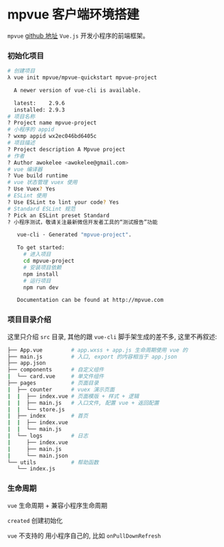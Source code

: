 # mpvue 客户端环境搭建

`mpvue` [github 地址](https://github.com/Meituan-Dianping/mpvue) `Vue.js` 开发小程序的前端框架。

### 初始化项目

```bash {1}
# 创建项目
λ vue init mpvue/mpvue-quickstart mpvue-project

  A newer version of vue-cli is available.

  latest:    2.9.6
  installed: 2.9.3
# 项目名称
? Project name mpvue-project
# 小程序的 appid
? wxmp appid wx2ec046bd6405c
# 项目描述
? Project description A Mpvue project
# 作者
? Author awokelee <awokelee@gmail.com>
# vue 编译器
? Vue build runtime
# vue 状态管理 vuex 使用
? Use Vuex? Yes
# ESLint 使用
? Use ESLint to lint your code? Yes
# Standard ESLint 规范
? Pick an ESLint preset Standard
? 小程序测试，敬请关注最新微信开发者工具的“测试报告”功能

   vue-cli · Generated "mpvue-project".

   To get started:
     # 进入项目
     cd mpvue-project
     # 安装项目依赖
     npm install
     # 运行项目
     npm run dev

   Documentation can be found at http://mpvue.com
```

### 项目目录介绍

这里只介绍 `src` 目录, 其他的跟 `vue-cli` 脚手架生成的差不多, 这里不再叙述:

```bash
├── App.vue         # app.wxss + app.js 生命周期使用 vue 的
├── main.js         # 入口, export 的内容相当于 app.json
├── app.json
├── components      # 自定义组件
|  └── card.vue     # 单文件组件
├── pages           # 页面目录
|  ├── counter      # vuex 演示页面
|  |  ├── index.vue # 页面模版 + 样式 + 逻辑
|  |  ├── main.js   # 入口文件, 配置 vue + 返回配置
|  |  └── store.js
|  ├── index        # 首页
|  |  ├── index.vue
|  |  └── main.js
|  └── logs         # 日志
|     ├── index.vue
|     ├── main.js
|     └── main.json
└── utils           # 帮助函数
   └── index.js
```

### 生命周期

`vue` 生命周期 + 兼容小程序生命周期

`created` 创建初始化

`vue` 不支持的 用小程序自己的, 比如 `onPullDownRefresh`
